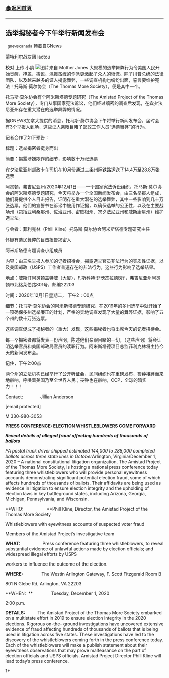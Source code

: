 ###  [:house:返回首頁](https://github.com/ourhimalayas/txt)
---

## 选举揭秘者今下午举行新闻发布会
` gnewscanada` [轉載自GNews](https://gnews.org/zh-hans/607715/)

蒙特利尔战友团 laotou

校对 上传 小鸥
![]()![](https://gnews-media-offload.s3.amazonaws.com/wp-content/uploads/2020/12/01115852/W.jpg)图片来自 Mother Jones
大规模的选举舞弊行为令美国人民开始觉醒，掩盖、撒谎、混搅蛮缠的作派更激起了众人的愤慨。除了川普总统的法律团队，以及越来越多的证人揭露舞弊，一些调查机构也纷纷出面，誓言要维护宪法！托马斯·莫尔协会（The Thomas More Society），便是其中一个。

托马斯·莫尔协会有个阿米斯塔德专题研究（The Amistad Project of the Thomas More Society），专门从事国家宪法诉讼，他们经过缜密的调查后发现，在宾夕法尼亚州存在重大潜在的选举舞弊的情况。

据GNEWS加拿大提供的消息，托马斯·莫尔协会下午将举行新闻发布会，届时会有3个举报人到场，这些证人亲眼目睹了邮政工作人员“选票舞弊”的行为。

记者会作了如下预告：

标题：选举揭密者挺身而出

简要：揭露涉嫌欺诈的细节，影响数十万张选票

宾夕法尼亚州邮政卡车司机在10月份通过三条州际铁路运送了14.4万至28.8万张选票

阿灵顿，弗吉尼亚州/2020年12月1日——一个国家宪法诉讼组织，托马斯·莫尔协会的阿米斯塔德专题研究，今天将举办一个全国新闻发布会，由三名举报人组成，他们将提供个人目击报告，证明存在重大潜在的选举舞弊，其中一些影响到几十万张选票。他们的宣誓书在诉讼中被用作证据，以确保选举的公正性，以及在主要战场州（包括亚利桑那州、佐治亚州、密歇根州、宾夕法尼亚州和威斯康星州）维护选举法。

与会者：菲利克林（Phill Kline）托马斯·莫尔协会阿米斯塔德专题研究主任

怀疑有选民舞弊的目击报告揭密人

阿米斯塔德专题调查小组成员

内容：由三名举报人参加的记者招待会，揭露选举官员非法行为的实质性证据，以及美国邮政（USPS）工作者普遍存在的非法行为，这些行为影响了选举结果。

地点：威斯汀阿灵顿盖特威（大厦），F.斯科特·菲茨杰拉德B厅，弗吉尼亚州阿灵顿市北格莱伯路801号，邮编22203

时间：2020年12月1日星期二， 下午2：00点

细节：托马斯·莫尔协会的阿米斯塔德专题研究，在2019年的多州选举中就开始了一项确保多州选举廉正的计划，严格的实地调查发现了大量的舞弊证据，影响了五个州的数十万张选票。

这些调查促成了揭秘者的（重大）发现，这些揭秘者也将出席今天的记者招待会。

每一个揭密者都将发表一份声明，陈述他们亲眼目睹的一切，（这些声明）将会证明选举官员和美国邮政局官员的渎职行为。阿米斯塔德项目总监菲利克林将主持今天的新闻发布会。

记住，下午2:00点

两个州的立法机构已经举行了公开听证会，民间组织也在重磅发布，警钟接踵而来地敲响，呼唤着美国乃至全世界人民；丧钟也在敲响，CCP，全球的暗实力！！！



Contact:              Jillian Anderson

[email protected]

M 330-980-3053

**PRESS CONFERENCE: ELECTION WHISTLEBLOWERS COME FORWARD**

***Reveal details of alleged fraud affecting hundreds of thousands of ballots***

*PA postal truck driver shipped estimated 144,000 to 288,000 completed ballots across three state lines in October*Arlington, Virginia/December 1, 2020 – A national constitutional litigation organization, The Amistad Project of the Thomas More Society, is hosting a national press conference today featuring three whistleblowers who will provide personal eyewitness accounts demonstrating significant potential election fraud, some of which affects hundreds of thousands of ballots. Their affidavits are being used as evidence in litigation to ensure election integrity and the upholding of election laws in key battleground states, including Arizona, Georgia, Michigan, Pennsylvania, and Wisconsin.

**WHO:                   **Phill Kline, Director, the Amistad Project of the Thomas More Society

Whistleblowers with eyewitness accounts of suspected voter fraud

Members of the Amistad Project’s investigative team

**WHAT:**                  Press conference featuring three whistleblowers, to reveal substantial evidence of unlawful actions made by election officials; and widespread illegal efforts by USPS

workers to influence the outcome of the election.

**WHERE:**               The Westin Arlington Gateway, F. Scott Fitzgerald Room B

801 N Glebe Rd, Arlington, VA 22203

**WHEN:  **               Tuesday, December 1, 2020

2:00 p.m.

**DETAILS:**          The Amistad Project of the Thomas More Society embarked on a multistate effort in 2019 to ensure election integrity in the 2020 elections. Rigorous on-the- ground investigations have uncovered extensive evidence of fraud affecting hundreds of thousands of ballots that is being used in litigation across five states. These investigations have led to the discovery of the whistleblowers coming forth in the press conference today. Each of the whistleblowers will make a publish statement about their eyewitness observations that may prove malfeasance on the part of election officials and USPS officials. Amistad Project Director Phill Kline will lead today’s press conference.

1+
